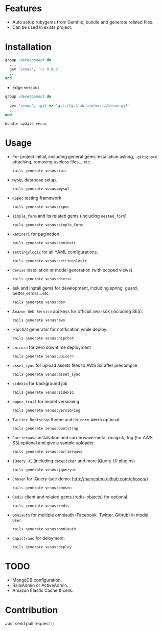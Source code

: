 Features
========

* Auto setup rubygems from Gemfile, bundle and generate related files.
* Can be used in exists project.

Installation
============

```ruby
group :development do
  ...
  gem 'venus', '~> 0.8.6'
  ...
end
```

* Edge version

```ruby
group :development do
  ...
  gem 'venus', :git => 'git://github.com/marsz/venus.git'
  ...
end
```

`bundle update venus`

Usage
=====

* For project initial, including general gems installation asking, `.gitignore` attaching, removing useless files....etc.

  ```
  rails generate venus:init
  ```

* `MySQL` database setup.

  ```
  rails generate venus:mysql
  ```

* `RSpec` testing framework

  ```
  rails generate venus:rspec
  ```

* `simple_form` and its related gems (including `nested_form`)

  ```
  rails generate venus:simple_form
  ```

* `kaminari` for pagination

  ```
  rails generate venus:kaminari
  ```

* `settingslogic` for all YAML configurations.

  ```
  rails generate venus:settingslogic
  ```

* `devise` installation or model generation (with scoped views).

  ```
  rails generate venus:devise
  ```

* ask and install gems for development, including spring, guard, better_errors...etc.

  ```
  rails generate venus:dev
  ```
    
* `Amazon Web Service` api keys for official aws-sdk (including SES).

  ```
  rails generate venus:aws
  ```

* Hipchat generator for notification while deploy.

  ```
  rails generate venus:hipchat
  ```
  
* `unicorn` for zero downtime deployment

  ```
  rails generate venus:unicorn
  ```

* `asset_sync` for upload assets files to AWS S3 after precompile

  ```
  rails generate venus:asset_sync
  ```


* `sidekiq` for background job

  ```
  rails generate venus:sidekiq
  ```

* `paper_trail` for model versioning

  ```
  rails generate venus:versioning
  ```

* `Twitter Bootstrap` theme and `Unicorn Admin` optional.
  
  ```
  rails generate venus:bootstrap
  ```

* `Carrierwave` installation and carrierwave-meta, rmagick, fog (for AWS S3) optional and give a sample uploader.
  
  ```
  rails generate venus:carrierwave
  ```

* `jQuery UI` (including `datepicker` and more jQuery-UI plugins)
  
  ```
  rails generate venus:jqueryui
  ```

* `Chosen` for jQuery (see demo: http://harvesthq.github.com/chosen/)
  
  ```
  rails generate venus:chosen
  ```

* `Redis` client and related gems (redis-objects) for optional.

  ```
  rails generate venus:redis
  ```

* `Omniauth` for multiple omniauth (Facebook, Twitter, Github) in model `User`.

  ```
  rails generate venus:omniauth
  ```

* `Capistrano` for deloyment.

  ```
  rails generate venus:deploy
  ```

TODO
====

* MongoDB configuration.
* RailsAdmin or ActiveAdmin.
* Amazon Elastic Cache & cells.

Contribution
============

Just send pull request :)
